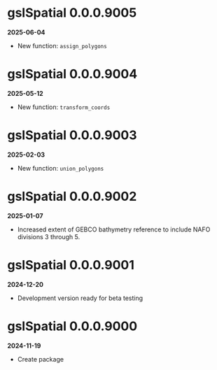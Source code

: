 # gslSpatial 0.0.0.9005
**2025-06-04**

* New function: `assign_polygons`

# gslSpatial 0.0.0.9004
**2025-05-12**

* New function: `transform_coords`

# gslSpatial 0.0.0.9003
**2025-02-03**

* New function: `union_polygons`

# gslSpatial 0.0.0.9002
**2025-01-07**

* Increased extent of GEBCO bathymetry reference to include NAFO divisions 3 through 5.

# gslSpatial 0.0.0.9001
**2024-12-20**

* Development version ready for beta testing

# gslSpatial 0.0.0.9000
**2024-11-19**

* Create package

